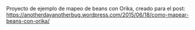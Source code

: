 Proyecto de ejemplo de mapeo de beans con Orika, creado para el post: https://anotherdayanotherbug.wordpress.com/2015/06/18/como-mapear-beans-con-orika/
